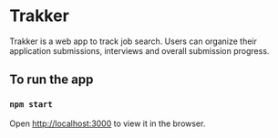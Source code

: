 # Trakker

Trakker is a web app to track job search. Users can organize their application submissions, interviews and overall submission progress.

## To run the app

### `npm start`

Open [http://localhost:3000](http://localhost:3000) to view it in the browser.
